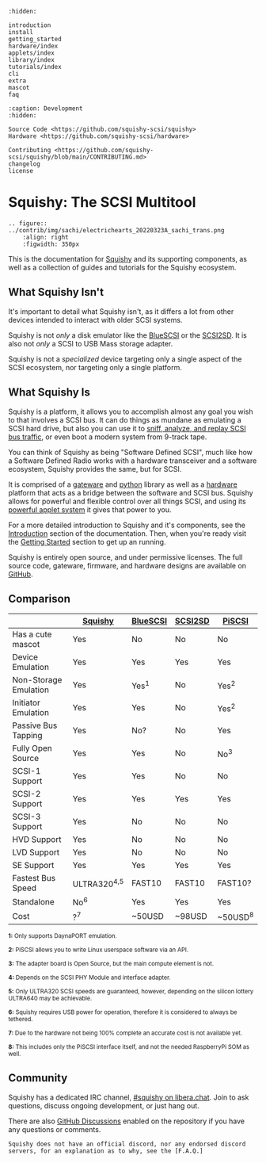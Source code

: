 ```{toctree}
:hidden:

introduction
install
getting_started
hardware/index
applets/index
library/index
tutorials/index
cli
extra
mascot
faq
```

```{toctree}
:caption: Development
:hidden:

Source Code <https://github.com/squishy-scsi/squishy>
Hardware <https://github.com/squishy-scsi/hardware>

Contributing <https://github.com/squishy-scsi/squishy/blob/main/CONTRIBUTING.md>
changelog
license
```

# Squishy: The SCSI Multitool

```{eval-rst}
.. figure:: ../contrib/img/sachi/electrichearts_20220323A_sachi_trans.png
	:align: right
	:figwidth: 350px
```

This is the documentation for [Squishy] and its supporting components, as well as a collection of guides and tutorials for the Squishy ecosystem.


## What Squishy Isn't

It's important to detail what Squishy isn't, as it differs a lot from other devices intended to interact with older SCSI systems.

Squishy is not *only* a disk emulator like the [BlueSCSI] or the [SCSI2SD]. It is also not *only* a SCSI to USB Mass storage adapter.

Squishy is not a *specialized* device targeting only a single aspect of the SCSI ecosystem, nor targeting only a single platform.

## What Squishy Is

Squishy is a platform, it allows you to accomplish almost any goal you wish to that involves a SCSI bus. It can do things as mundane as emulating a SCSI hard drive, but also you can use it to [sniff, analyze, and replay SCSI bus traffic], or even boot a modern system from 9-track tape.

You can think of Squishy as being "Software Defined SCSI", much like how a Software Defined Radio works with a hardware transceiver and a software ecosystem, Squishy provides the same, but for SCSI.

It is comprised of a [gateware] and [python] library as well as a [hardware] platform that acts as a bridge between the software and SCSI bus. Squishy allows for powerful and flexible control over all things SCSI, and using its [powerful applet system] it gives that power to you.


For a more detailed introduction to Squishy and it's components, see the [Introduction] section of the documentation. Then, when you're ready visit the [Getting Started] section to get up an running.

Squishy is entirely open source, and under permissive licenses. The full source code, gateware, firmware, and hardware designs are available on [GitHub].

## Comparison

|                       | [Squishy]              | [BlueSCSI]      | [SCSI2SD] | [PiSCSI]           |
|-----------------------|------------------------|-----------------|-----------|--------------------|
| Has a cute mascot     | Yes                    | No              | No        | No                 |
| Device Emulation      | Yes                    | Yes             | Yes       | Yes                |
| Non-Storage Emulation | Yes                    | Yes<sup>1</sup> | No        | Yes<sup>2</sup>    |
| Initiator Emulation   | Yes                    | Yes             | No        | Yes<sup>2</sup>    |
| Passive Bus Tapping   | Yes                    | No?             | No        | Yes                |
| Fully Open Source     | Yes                    | Yes             | No        | No<sup>3</sup>     |
| SCSI-1 Support        | Yes                    | Yes             | No        | No                 |
| SCSI-2 Support        | Yes                    | Yes             | Yes       | Yes                |
| SCSI-3 Support        | Yes                    | No              | No        | No                 |
| HVD Support           | Yes                    | No              | No        | No                 |
| LVD Support           | Yes                    | No              | No        | No                 |
| SE Support            | Yes                    | Yes             | Yes       | Yes                |
| Fastest Bus Speed     | ULTRA320<sup>4,5</sup> | FAST10          | FAST10    | FAST10?            |
| Standalone            | No<sup>6</sup>         | Yes             | Yes       | Yes                |
| Cost                  | ?<sup>7</sup>          | ~50USD          | ~98USD    | ~50USD<sup>8</sup> |

<small>**1:** Only supports DaynaPORT emulation.</small>

<small>**2:** PiSCSI allows you to write Linux userspace software via an API.</small>

<small>**3:** The adapter board is Open Source, but the main compute element is not.</small>

<small>**4:** Depends on the SCSI PHY Module and interface adapter.</small>

<small>**5:** Only ULTRA320 SCSI speeds are guaranteed, however, depending on the silicon lottery ULTRA640 may be achievable.</small>

<small>**6:** Squishy requires USB power for operation, therefore it is considered to always be tethered.</small>

<small>**7:** Due to the hardware not being 100% complete an accurate cost is not available yet.</small>

<small>**8:** This includes only the PiSCSI interface itself, and not the needed RaspberryPi SOM as well.</small>


## Community

Squishy has a dedicated IRC channel, [#squishy on libera.chat]. Join to ask questions, discuss ongoing development, or just hang out.

There are also [GitHub Discussions] enabled on the repository if you have any questions or comments.


```{note}
Squishy does not have an official discord, nor any endorsed discord servers, for an explanation as to why, see the [F.A.Q.]
```
[sniff, analyze, and replay SCSI bus traffic]: ./applets/analyzer.md
[gateware]: ./library/gateware/index.md
[python]: ./library/python/index.md
[hardware]: ./hardware/index.md
[powerful applet system]: ./applets/index.md
[Introduction]: ./introduction.md
[Getting Started]: ./getting_started.md
[GitHub]: https://github.com/squishy-scsi/squishy
[Squishy]: https://github.com/squishy-scsi/squishy
[BlueSCSI]: https://scsi.blue/
[SCSI2SD]: https://www.codesrc.com/mediawiki/index.php/SCSI2SD
[PiSCSI]: https://github.com/PiSCSI/piscsi
[#squishy on libera.chat]: https://web.libera.chat/#squishy
[GitHub Discussions]: https://github.com/squishy-scsi/squishy/discussions
[F.A.Q.]: ./faq.md

